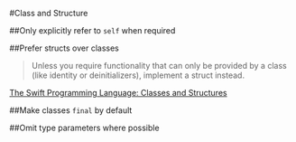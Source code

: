 #Class and Structure

##Only explicitly refer to `self` when required

##Prefer structs over classes
> Unless you require functionality that can only be provided by a class (like identity or deinitializers), implement a struct instead.

[The Swift Programming Language: Classes and Structures](https://developer.apple.com/library/ios/documentation/Swift/Conceptual/Swift_Programming_Language/ClassesAndStructures.html)

##Make classes `final` by default

##Omit type parameters where possible

